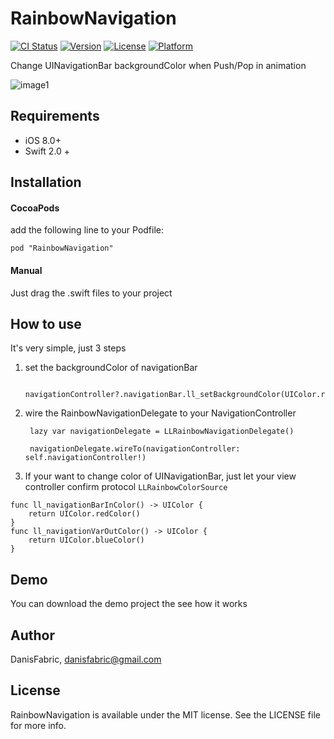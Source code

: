 # RainbowNavigation

[![CI Status](http://img.shields.io/travis/DanisFabric/RainbowNavigation.svg?style=flat)](https://travis-ci.org/DanisFabric/RainbowNavigation)
[![Version](https://img.shields.io/cocoapods/v/RainbowNavigation.svg?style=flat)](http://cocoapods.org/pods/RainbowNavigation)
[![License](https://img.shields.io/cocoapods/l/RainbowNavigation.svg?style=flat)](http://cocoapods.org/pods/RainbowNavigation)
[![Platform](https://img.shields.io/cocoapods/p/RainbowNavigation.svg?style=flat)](http://cocoapods.org/pods/RainbowNavigation)


Change UINavigationBar backgroundColor when Push/Pop in animation 

![image1](https://github.com/DanisFabric/RainbowNavigation/blob/master/images/demo1.gif)


## Requirements
* iOS 8.0+
* Swift 2.0 +


## Installation

#### CocoaPods

add the following line to your Podfile:

	pod "RainbowNavigation"

#### Manual

Just drag the .swift files to your project

## How to use

It's very simple, just 3 steps

1. set the backgroundColor of navigationBar

		navigationController?.navigationBar.ll_setBackgroundColor(UIColor.redColor()    


2. wire the RainbowNavigationDelegate to your NavigationController


		lazy var navigationDelegate = LLRainbowNavigationDelegate()

		navigationDelegate.wireTo(navigationController: self.navigationController!)


3. If your want to change color of UINavigationBar, just let your view controller confirm protocol `LLRainbowColorSource`

```
func ll_navigationBarInColor() -> UIColor {
	return UIColor.redColor()
}
func ll_navigationVarOutColor() -> UIColor {
	return UIColor.blueColor()
}
```


## Demo

You can download the demo project the see how it works

## Author

DanisFabric, danisfabric@gmail.com

## License

RainbowNavigation is available under the MIT license. See the LICENSE file for more info.

